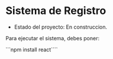 <h1> Sistema de Registro</h1>

- Estado del proyecto: En construccion.
  
Para ejecutar el sistema, debes poner:

```npm install react````
